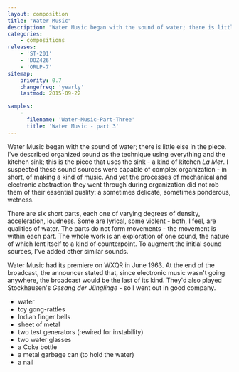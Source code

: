 ```yaml
---
layout: composition
title: "Water Music"
description: "Water Music began with the sound of water; there is little else in the piece. I've described organized sound as the technique using everything and the kitchen sink; this is the piece that uses the sink - a kind of kitchen La Mer"
categories:
    - compositions
releases:
    - 'ST-201'
    - 'DOZ426'
    - 'ORLP-7'
sitemap:
    priority: 0.7
    changefreq: 'yearly'
    lastmod: 2015-09-22

samples:
    - 
      filename: 'Water-Music-Part-Three'
      title: 'Water Music - part 3'
---
```


Water Music began with the sound of water; there is little else in the piece. I've described organized sound as the technique using everything and the kitchen sink; this is the piece that uses the sink - a kind of kitchen *La Mer*. I suspected these sound sources were capable of complex organization - in short, of making a kind of music. And yet the processes of mechanical and electronic abstraction they went through during organization did not rob them of their essential quality: a sometimes delicate, sometimes ponderous, wetness.

There are six short parts, each one of varying degrees of density, acceleration, loudness. Some are lyrical, some violent - both, I feel, are qualities of water. The parts do not form movements - the movement is within each part. The whole work is an exploration of one sound, the nature of which lent itself to a kind of counterpoint. To augment the initial sound sources, I've added other similar sounds.

Water Music had its premiere on WXQR in June 1963. At the end of the broadcast, the announcer stated that, since electronic music wasn't going anywhere, the broadcast would be the last of its kind. They'd also played Stockhausen's *Gesang der Jünglinge* - so I went out in good company.

* water
* toy gong-rattles
* Indian finger bells
* sheet of metal
* two test generators (rewired for instability)
* two water glasses
* a Coke bottle
* a metal garbage can (to hold the water)
* a nail
